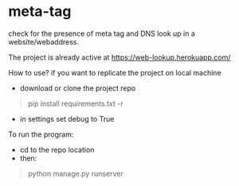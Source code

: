 # meta-tag
check for the presence of meta tag and DNS look up in a website/webaddress. 

The project is already active at https://web-lookup.herokuapp.com/

How to use?
if you want to replicate the project on local machine
- download or clone the project repo
> pip install requirements.txt -r
- in settings set debug to True

To run the program:
- cd to the repo location
- then:
> python manage.py runserver


